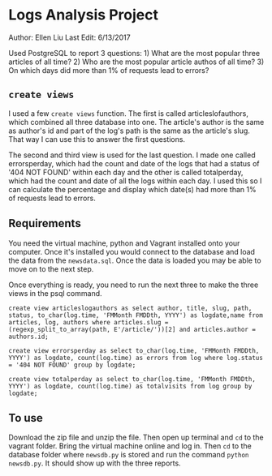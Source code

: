 # Logs Analysis Project

Author: Ellen Liu
Last Edit: 6/13/2017

Used PostgreSQL to report 3 questions:
    1) What are the most popular three articles of all time?
    2) Who are the most popular article authos of all time?
    3) On which days did more than 1% of requests lead to errors?

## `create views`
I used a few `create views` function. The first is called articleslofauthors,
which combined all three database into one. The article's author is the same as
author's id and part of the log's path is the same as the article's slug. That way
I can use this to answer the first questions.

The second and third view is used for the last question. I made one called errorsperday,
which had the count and date of the logs that had a status of '404 NOT FOUND' within each day
and the other is called totalperday, which had the count and date of all the logs within each day.
I used this so I can calculate the percentage and display which date(s) had more than 1% of
requests lead to errors.

## Requirements
You need the virtual machine, python and Vagrant installed onto your computer. Once it's installed
you would connect to the database and load the data from the `newsdata.sql`. Once the data is
loaded you may be able to move on to the next step.

Once everything is ready, you need to run the next three to make the three views in the psql command.

`create view articleslogauthors as select author, title, slug, path, status, to_char(log.time, 'FMMonth FMDDth, YYYY') as logdate,name from articles, log, authors where articles.slug = (regexp_split_to_array(path, E'/article/'))[2] and articles.author = authors.id;`

`create view errorsperday as select to_char(log.time, 'FMMonth FMDDth, YYYY') as logdate, count(log.time) as errors from log where log.status = '404 NOT FOUND' group by logdate;`

`create view totalperday as select to_char(log.time, 'FMMonth FMDDth, YYYY') as logdate, count(log.time) as totalvisits from log group by logdate;`


## To use
Download the zip file and unzip the file. Then open up terminal and `cd` to the vagrant folder.
Bring the virtual machine online and log in. Then `cd` to the database folder where `newsdb.py`
is stored and run the command `python newsdb.py`. It should show up with the three reports.
